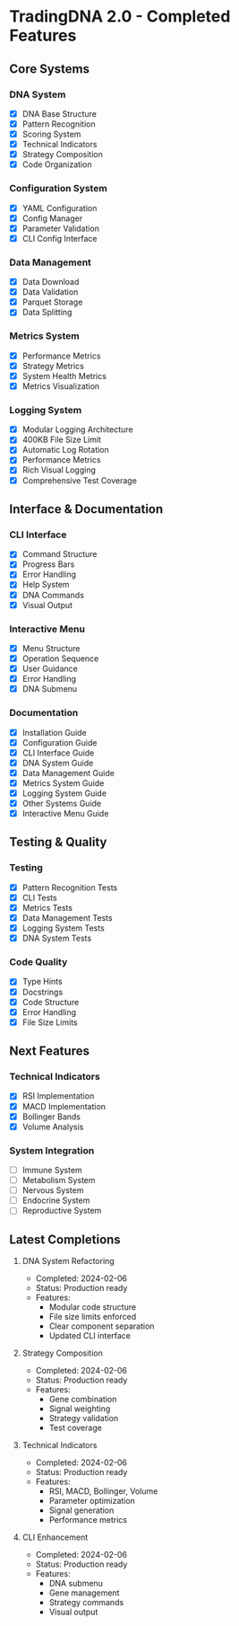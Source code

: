 # TradingDNA 2.0 - Completed Features

## Core Systems

### DNA System
- [x] DNA Base Structure
- [x] Pattern Recognition
- [x] Scoring System
- [x] Technical Indicators
- [x] Strategy Composition
- [x] Code Organization

### Configuration System
- [x] YAML Configuration
- [x] Config Manager
- [x] Parameter Validation
- [x] CLI Config Interface

### Data Management
- [x] Data Download
- [x] Data Validation
- [x] Parquet Storage
- [x] Data Splitting

### Metrics System
- [x] Performance Metrics
- [x] Strategy Metrics
- [x] System Health Metrics
- [x] Metrics Visualization

### Logging System
- [x] Modular Logging Architecture
- [x] 400KB File Size Limit
- [x] Automatic Log Rotation
- [x] Performance Metrics
- [x] Rich Visual Logging
- [x] Comprehensive Test Coverage

## Interface & Documentation

### CLI Interface
- [x] Command Structure
- [x] Progress Bars
- [x] Error Handling
- [x] Help System
- [x] DNA Commands
- [x] Visual Output

### Interactive Menu
- [x] Menu Structure
- [x] Operation Sequence
- [x] User Guidance
- [x] Error Handling
- [x] DNA Submenu

### Documentation
- [x] Installation Guide
- [x] Configuration Guide
- [x] CLI Interface Guide
- [x] DNA System Guide
- [x] Data Management Guide
- [x] Metrics System Guide
- [x] Logging System Guide
- [x] Other Systems Guide
- [x] Interactive Menu Guide

## Testing & Quality

### Testing
- [x] Pattern Recognition Tests
- [x] CLI Tests
- [x] Metrics Tests
- [x] Data Management Tests
- [x] Logging System Tests
- [x] DNA System Tests

### Code Quality
- [x] Type Hints
- [x] Docstrings
- [x] Code Structure
- [x] Error Handling
- [x] File Size Limits

## Next Features

### Technical Indicators
- [x] RSI Implementation
- [x] MACD Implementation
- [x] Bollinger Bands
- [x] Volume Analysis

### System Integration
- [ ] Immune System
- [ ] Metabolism System
- [ ] Nervous System
- [ ] Endocrine System
- [ ] Reproductive System

## Latest Completions

1. DNA System Refactoring
   - Completed: 2024-02-06
   - Status: Production ready
   - Features:
     * Modular code structure
     * File size limits enforced
     * Clear component separation
     * Updated CLI interface

2. Strategy Composition
   - Completed: 2024-02-06
   - Status: Production ready
   - Features:
     * Gene combination
     * Signal weighting
     * Strategy validation
     * Test coverage

3. Technical Indicators
   - Completed: 2024-02-06
   - Status: Production ready
   - Features:
     * RSI, MACD, Bollinger, Volume
     * Parameter optimization
     * Signal generation
     * Performance metrics

4. CLI Enhancement
   - Completed: 2024-02-06
   - Status: Production ready
   - Features:
     * DNA submenu
     * Gene management
     * Strategy commands
     * Visual output
